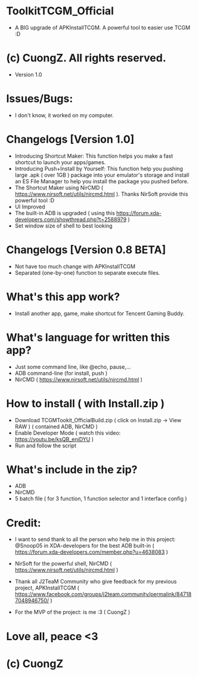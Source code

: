 # ToolkitTCGM_Official
+ A BIG upgrade of APKInstallTCGM. A powerful tool to easier use TCGM :D

# (c) CuongZ. All rights reserved.

+ Version 1.0

# Issues/Bugs:
+ I don't know, it worked on my computer.

# Changelogs [Version 1.0]
+ Introducing Shortcut Maker: This function helps you make a fast shortcut to launch your apps/games.
+ Introducing Push+Install by Yourself: This function help you pushing large .apk ( over 1GB ) package into your emulator's storage and install an ES File Manager to help you install the package you pushed before.
+ The Shortcut Maker using NirCMD ( https://www.nirsoft.net/utils/nircmd.html ). Thanks NirSoft provide this powerful tool :D
+ UI Improved
+ The built-in ADB is upgraded ( using this https://forum.xda-developers.com/showthread.php?t=2588979 )
+ Set window size of shell to best looking
# Changelogs [Version 0.8 BETA]
+ Not have too much change with APKInstallTCGM
+ Separated (one-by-one) function to separate execute files.

# What's this app work?
+ Install another app, game, make shortcut for Tencent Gaming Buddy.

# What's language for written this app?
+ Just some command line, like @echo, pause,...
+ ADB command-line (for install, push )
+ NirCMD ( https://www.nirsoft.net/utils/nircmd.html )

# How to install ( with Install.zip )
+ Download TCGMTookit_OfficialBuild.zip ( click on Install.zip -> View RAW ) ( contained ADB, NirCMD )
+ Enable Developer Mode ( watch this video: https://youtu.be/ksQB_eniDYU )
+ Run and follow the script

# What's include in the zip?
+ ADB
+ NirCMD
+ 5 batch file ( for 3 function, 1 function selector and 1 interface config )

# Credit:
+ I want to send thank to all the person who help me in this project: 
@Snoop05 in XDA-developers for the best ADB built-in ( https://forum.xda-developers.com/member.php?u=4638083 )

+ NirSoft for the powerful shell, NirCMD ( https://www.nirsoft.net/utils/nircmd.html )

+ Thank all J2TeaM Community who give feedback for my previous project, APKInstallTCGM ( https://www.facebook.com/groups/j2team.community/permalink/847187048946750/ )

+ For the MVP of the project: is me :3 ( CuongZ )

# Love all, peace <3

# (c) CuongZ




